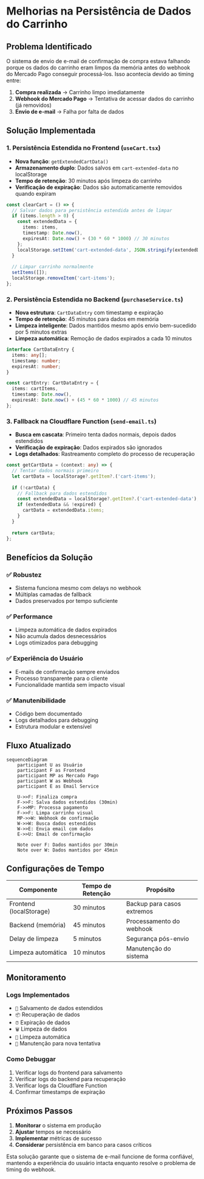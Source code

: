# Melhorias na Persistência de Dados do Carrinho

## Problema Identificado

O sistema de envio de e-mail de confirmação de compra estava falhando porque os dados do carrinho eram limpos da memória antes do webhook do Mercado Pago conseguir processá-los. Isso acontecia devido ao timing entre:

1. **Compra realizada** → Carrinho limpo imediatamente
2. **Webhook do Mercado Pago** → Tentativa de acessar dados do carrinho (já removidos)
3. **Envio de e-mail** → Falha por falta de dados

## Solução Implementada

### 1. Persistência Estendida no Frontend (`useCart.tsx`)

- **Nova função**: `getExtendedCartData()`
- **Armazenamento duplo**: Dados salvos em `cart-extended-data` no localStorage
- **Tempo de retenção**: 30 minutos após limpeza do carrinho
- **Verificação de expiração**: Dados são automaticamente removidos quando expiram

```typescript
const clearCart = () => {
  // Salvar dados para persistência estendida antes de limpar
  if (items.length > 0) {
    const extendedData = {
      items: items,
      timestamp: Date.now(),
      expiresAt: Date.now() + (30 * 60 * 1000) // 30 minutos
    };
    localStorage.setItem('cart-extended-data', JSON.stringify(extendedData));
  }
  
  // Limpar carrinho normalmente
  setItems([]);
  localStorage.removeItem('cart-items');
};
```

### 2. Persistência Estendida no Backend (`purchaseService.ts`)

- **Nova estrutura**: `CartDataEntry` com timestamp e expiração
- **Tempo de retenção**: 45 minutos para dados em memória
- **Limpeza inteligente**: Dados mantidos mesmo após envio bem-sucedido por 5 minutos extras
- **Limpeza automática**: Remoção de dados expirados a cada 10 minutos

```typescript
interface CartDataEntry {
  items: any[];
  timestamp: number;
  expiresAt: number;
}

const cartEntry: CartDataEntry = {
  items: cartItems,
  timestamp: Date.now(),
  expiresAt: Date.now() + (45 * 60 * 1000) // 45 minutos
};
```

### 3. Fallback na Cloudflare Function (`send-email.ts`)

- **Busca em cascata**: Primeiro tenta dados normais, depois dados estendidos
- **Verificação de expiração**: Dados expirados são ignorados
- **Logs detalhados**: Rastreamento completo do processo de recuperação

```typescript
const getCartData = (context: any) => {
  // Tentar dados normais primeiro
  let cartData = localStorage?.getItem?.('cart-items');
  
  if (!cartData) {
    // Fallback para dados estendidos
    const extendedData = localStorage?.getItem?.('cart-extended-data');
    if (extendedData && !expired) {
      cartData = extendedData.items;
    }
  }
  
  return cartData;
};
```

## Benefícios da Solução

### ✅ **Robustez**
- Sistema funciona mesmo com delays no webhook
- Múltiplas camadas de fallback
- Dados preservados por tempo suficiente

### ✅ **Performance**
- Limpeza automática de dados expirados
- Não acumula dados desnecessários
- Logs otimizados para debugging

### ✅ **Experiência do Usuário**
- E-mails de confirmação sempre enviados
- Processo transparente para o cliente
- Funcionalidade mantida sem impacto visual

### ✅ **Manutenibilidade**
- Código bem documentado
- Logs detalhados para debugging
- Estrutura modular e extensível

## Fluxo Atualizado

```mermaid
sequenceDiagram
    participant U as Usuário
    participant F as Frontend
    participant MP as Mercado Pago
    participant W as Webhook
    participant E as Email Service
    
    U->>F: Finaliza compra
    F->>F: Salva dados estendidos (30min)
    F->>MP: Processa pagamento
    F->>F: Limpa carrinho visual
    MP->>W: Webhook de confirmação
    W->>W: Busca dados estendidos
    W->>E: Envia email com dados
    E->>U: Email de confirmação
    
    Note over F: Dados mantidos por 30min
    Note over W: Dados mantidos por 45min
```

## Configurações de Tempo

| Componente | Tempo de Retenção | Propósito |
|------------|------------------|----------|
| Frontend (localStorage) | 30 minutos | Backup para casos extremos |
| Backend (memória) | 45 minutos | Processamento do webhook |
| Delay de limpeza | 5 minutos | Segurança pós-envio |
| Limpeza automática | 10 minutos | Manutenção do sistema |

## Monitoramento

### Logs Implementados
- `💾` Salvamento de dados estendidos
- `📦` Recuperação de dados
- `⏰` Expiração de dados
- `🗑️` Limpeza de dados
- `🧹` Limpeza automática
- `🔄` Manutenção para nova tentativa

### Como Debuggar
1. Verificar logs do frontend para salvamento
2. Verificar logs do backend para recuperação
3. Verificar logs da Cloudflare Function
4. Confirmar timestamps de expiração

## Próximos Passos

1. **Monitorar** o sistema em produção
2. **Ajustar** tempos se necessário
3. **Implementar** métricas de sucesso
4. **Considerar** persistência em banco para casos críticos

Esta solução garante que o sistema de e-mail funcione de forma confiável, mantendo a experiência do usuário intacta enquanto resolve o problema de timing do webhook.